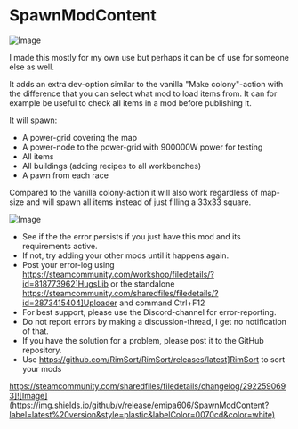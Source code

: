 # SpawnModContent

![Image](https://i.imgur.com/iCj5o7O.png)


I made this mostly for my own use but perhaps it can be of use for someone else as well. 

It adds an extra dev-option similar to the vanilla "Make colony"-action with the difference that you can select what mod to load items from. It can for example be useful to check all items in a mod before publishing it.

It will spawn: 


- A power-grid covering the map
- A power-node to the power-grid with 900000W power for testing
- All items
- All buildings (adding recipes to all workbenches)
- A pawn from each race



Compared to the vanilla colony-action it will also work regardless of map-size and will spawn all items instead of just filling a 33x33 square.

![Image](https://i.imgur.com/5xwDG6H.png)



-  See if the the error persists if you just have this mod and its requirements active.
-  If not, try adding your other mods until it happens again.
-  Post your error-log using https://steamcommunity.com/workshop/filedetails/?id=818773962]HugsLib or the standalone https://steamcommunity.com/sharedfiles/filedetails/?id=2873415404]Uploader and command Ctrl+F12
-  For best support, please use the Discord-channel for error-reporting.
-  Do not report errors by making a discussion-thread, I get no notification of that.
-  If you have the solution for a problem, please post it to the GitHub repository.
-  Use https://github.com/RimSort/RimSort/releases/latest]RimSort to sort your mods



https://steamcommunity.com/sharedfiles/filedetails/changelog/2922590693]![Image](https://img.shields.io/github/v/release/emipa606/SpawnModContent?label=latest%20version&style=plastic&labelColor=0070cd&color=white)

